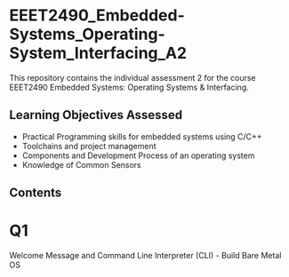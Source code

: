 # EEET2490_Embedded-Systems_Operating-System_Interfacing_A2

This repository contains the individual assessment 2 for the course EEET2490 Embedded Systems: Operating Systems & Interfacing.

## Learning Objectives Assessed
- Practical Programming skills for embedded systems using C/C++
- Toolchains and project management
- Components and Development Process of an operating system
- Knowledge of Common Sensors

## Contents

# Q1
Welcome Message and Command Line Interpreter (CLI) - Build Bare Metal OS

